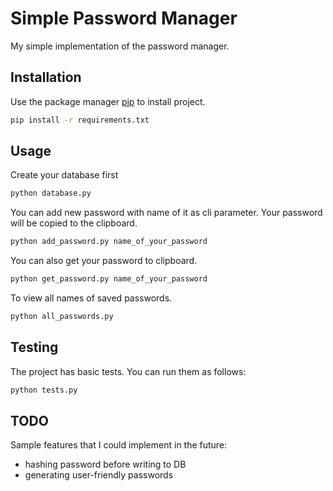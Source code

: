 # Simple Password Manager

My simple implementation of the password manager.

## Installation

Use the package manager [pip](https://pip.pypa.io/en/stable/) to install project.

```bash
pip install -r requirements.txt
```

## Usage
Create your database first
```bash
python database.py
```
You can add new password with name of it as cli parameter.
Your password will be copied to the clipboard.
```bash
python add_password.py name_of_your_password
```
You can also get your password to clipboard.
```bash
python get_password.py name_of_your_password
```
To view all names of saved passwords.
```bash
python all_passwords.py
```

## Testing
The project has basic tests. You can run them as follows:
```bash
python tests.py
```

## TODO
Sample features that I could implement in the future:
- hashing password before writing to DB
- generating user-friendly passwords
